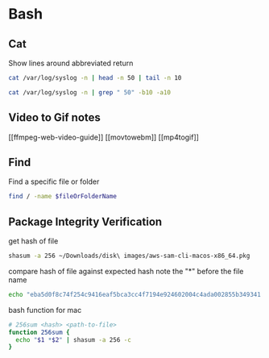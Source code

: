 # Bash

## Cat

Show lines around abbreviated return

```bash
cat /var/log/syslog -n | head -n 50 | tail -n 10
```

```bash
cat /var/log/syslog -n | grep " 50" -b10 -a10
```

## Video to Gif notes

[[ffmpeg-web-video-guide]]
[[movtowebm]]
[[mp4togif]]

## Find

Find a specific file or folder

```bash
find / -name $fileOrFolderName
```

## Package Integrity Verification

get hash of file

```bash
shasum -a 256 ~/Downloads/disk\ images/aws-sam-cli-macos-x86_64.pkg
```

compare hash of file against expected hash
note the "*" before the file name

```bash
echo "eba5d0f8c74f254c9416eaf5bca3cc4f7194e924602004c4ada002855b349341 *aws-sam-cli-macos-x86_64.pkg" | shasum -a 256 -c
```

bash function for mac

```bash
# 256sum <hash> <path-to-file>
function 256sum {
  echo "$1 *$2" | shasum -a 256 -c
}
```
